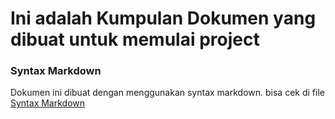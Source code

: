 # Ini adalah Kumpulan Dokumen yang dibuat untuk memulai project

### Syntax Markdown

Dokumen ini dibuat dengan menggunakan syntax markdown.
bisa cek di file [Syntax Markdown](./other/syntax-markdown.md)

